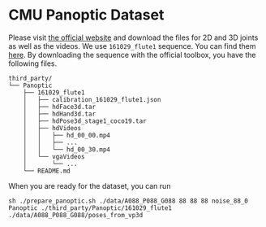 # CMU Panoptic Dataset

Please visit [the official website](http://domedb.perception.cs.cmu.edu/) and download the files for 2D and 3D joints as well as the videos. We use `161029_flute1` sequence. You can find them [here](http://domedb.perception.cs.cmu.edu/161029_flute1.html). By downloading the sequence with the official toolbox, you have the following files.

```
third_party/
└── Panoptic
    ├── 161029_flute1
    │   ├── calibration_161029_flute1.json
    │   ├── hdFace3d.tar
    │   ├── hdHand3d.tar
    │   ├── hdPose3d_stage1_coco19.tar
    │   ├── hdVideos
    │   │   ├── hd_00_00.mp4
    │   │   ├── ...
    │   │   └── hd_00_30.mp4
    │   └── vgaVideos
    │       └── ...
    └── README.md
```

When you are ready for the dataset, you can run

```
sh ./prepare_panoptic.sh ./data/A088_P088_G088 88 88 88 noise_88_0 Panoptic ./third_party/Panoptic/161029_flute1 ./data/A088_P088_G088/poses_from_vp3d
```
